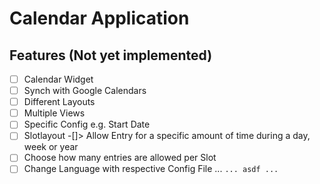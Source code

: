 # Calendar Application
## Features (Not yet implemented)
- [ ] Calendar Widget
- [ ] Synch with Google Calendars
- [ ] Different Layouts
- [ ] Multiple Views
- [ ] Specific Config e.g. Start Date
- [ ] Slotlayout -[]> Allow Entry for a specific amount of time during a day, week or year
- [ ] Choose how many entries are allowed per Slot
- [ ] Change Language with respective Config File
  ... ```
  ... asdf
  ... ```